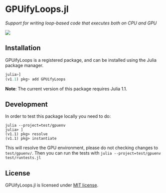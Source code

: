 GPUifyLoops.jl
==============
*Support for writing loop-based code that executes both on CPU and GPU*

[![][docs-latest-img]][docs-latest-url]

[docs-latest-img]: https://img.shields.io/badge/docs-latest-blue.svg
[docs-latest-url]: https://juliagpu.gitlab.io/GPUifyLoops.jl/

Installation
------------

GPUifyLoops is a registered package, and can be installed using the Julia package
manager.

```julia
julia>]
(v1.1) pkg> add GPUifyLoops
```

**Note**: The current version of this package requires Julia 1.1.

Development
-----------

In order to test this package locally you need to do:

```
julia --project=test/gpuenv
julia> ]
(v1.1) pkg> resolve
(v1.1) pkg> instantiate
```

This will resolve the GPU environment, please do not checking changes to `test/gpuenv/`.
Then you can run the tests with `julia --project=test/gpuenv test/runtests.jl`

License
-------

GPUifyLoops.jl is licensed under [MIT license](LICENSE.md).
